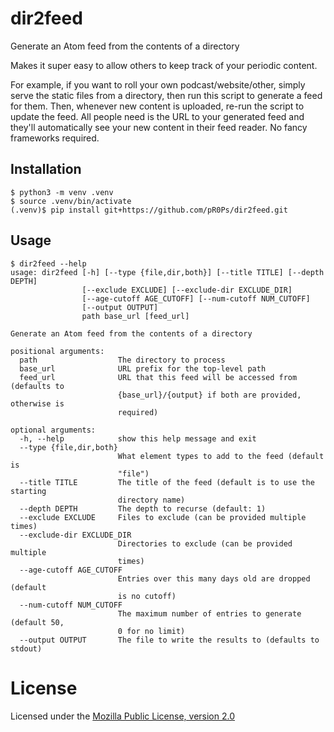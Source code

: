 dir2feed
========

Generate an Atom feed from the contents of a directory

Makes it super easy to allow others to keep track of your periodic content.

For example, if you want to roll your own podcast/website/other, simply serve the static files from a
directory, then run this script to generate a feed for them. Then, whenever new content is uploaded,
re-run the script to update the feed. All people need is the URL to your generated feed and they'll
automatically see your new content in their feed reader. No fancy frameworks required.

Installation
------------
```
$ python3 -m venv .venv
$ source .venv/bin/activate
(.venv)$ pip install git+https://github.com/pR0Ps/dir2feed.git
```

Usage
-----
```
$ dir2feed --help
usage: dir2feed [-h] [--type {file,dir,both}] [--title TITLE] [--depth DEPTH]
                [--exclude EXCLUDE] [--exclude-dir EXCLUDE_DIR]
                [--age-cutoff AGE_CUTOFF] [--num-cutoff NUM_CUTOFF]
                [--output OUTPUT]
                path base_url [feed_url]

Generate an Atom feed from the contents of a directory

positional arguments:
  path                  The directory to process
  base_url              URL prefix for the top-level path
  feed_url              URL that this feed will be accessed from (defaults to
                        {base_url}/{output} if both are provided, otherwise is
                        required)

optional arguments:
  -h, --help            show this help message and exit
  --type {file,dir,both}
                        What element types to add to the feed (default is
                        "file")
  --title TITLE         The title of the feed (default is to use the starting
                        directory name)
  --depth DEPTH         The depth to recurse (default: 1)
  --exclude EXCLUDE     Files to exclude (can be provided multiple times)
  --exclude-dir EXCLUDE_DIR
                        Directories to exclude (can be provided multiple
                        times)
  --age-cutoff AGE_CUTOFF
                        Entries over this many days old are dropped (default
                        is no cutoff)
  --num-cutoff NUM_CUTOFF
                        The maximum number of entries to generate (default 50,
                        0 for no limit)
  --output OUTPUT       The file to write the results to (defaults to stdout)
```

License
=======
Licensed under the [Mozilla Public License, version 2.0](https://www.mozilla.org/en-US/MPL/2.0)

